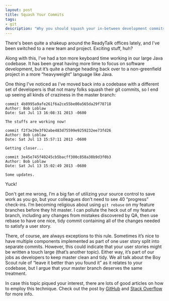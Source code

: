 ```yaml
---
layout: post
title: Squash Your Commits
tags:
- git
description: "Why you should squash your in-between development commits in Git before pushing them to master"
---
```


There's been quite a shakeup around the ReadyTalk offices lately, and I've been switched to a new team and project. Exciting stuff, huh?

Along with this, I’ve had a ton more keyboard time working in our large Java codebase. It has been great having more time to focus on software development, but it’s quite a change heading back over to a non-greenfield project in a more “heavyweight” language like Java.

One thing I’ve noticed as I’ve moved back into a codebase with a different set of developers is that not many folks squash their git commits, so I end up seeing all kinds of craziness in the master branch:

	commit 4b8995a9afe261f6a2ce55be00a565da29f78718
	Author: Bob Loblaw
	Date: Sat Jul 13 16:08:31 2013 -0600

	The stuffs are working now!

	commit f2f3e29e3f92abe483d75599e9259232ee73fd26
	Author: Bob Loblaw
	Date: Sat Jul 13 15:57:11 2013 -0600

	Getting closer...

	commit 3e45e745f40245cb5bacff300c858a38b9d3f0b3
	Author: Bob Loblaw
	Date: Sat Jul 13 15:02:49 2013 -0600

	Some updates.


Yuck!

Don't get me wrong, I’m a big fan of utilizing your source control to save work as you go, but your colleagues don’t need to see 40 “progress” check-ins. I’m becoming religious about using `git rebase` on my feature branches before they hit master. I can pollute the heck out of my feature branch, including any changes from mistakes discovered by QA, then use rebase to have one nice, tidy commit containing all of the changes needed to satisfy a user story.

There, of course, are always exceptions to this rule. Sometimes it’s nice to have multiple components implemented as part of one user story split into separate commits. However, this could indicate that your user stories might be written a touch large (that’s another topic). Either way, it’s part of our jobs as developers to keep master clean and tidy. We all talk about the Boy Scout rule of “leave it better than you found it” as it relates to your codebase, but I argue that your master branch deserves the same treatment.

In case this topic piqued your interest, there are lots of good articles on how to employ this technique. Check out the post by [GitHub](https://help.github.com/en/github/using-git/about-git-rebase) and [Stack Overflow](http://stackoverflow.com/questions/5189560/how-can-i-squash-my-last-x-commits-together-using-git) for more info.
